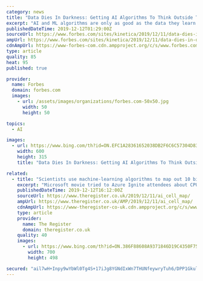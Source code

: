 ```yaml
---
category: news
title: "Data Dies In Darkness: Getting AI Algorithms To Think Outside The Black Box"
excerpt: "AI and ML algorithms are only as good as the data they learn from. If they are trained to make decisions using a data set that doesn’t include enough examples or biased examples of certain groups of people, they will produce unintentionally biased results—or worse, decisions, as appears to be the case with the Apple Card. If a collection of ..."
publishedDateTime: 2019-12-12T01:29:00Z
sourceUrl: https://www.forbes.com/sites/kinetica/2019/12/11/data-dies-in-darkness-getting-ai-algorithms-to-think-outside-the-black-box/
ampUrl: https://www.forbes.com/sites/kinetica/2019/12/11/data-dies-in-darkness-getting-ai-algorithms-to-think-outside-the-black-box/amp/
cdnAmpUrl: https://www-forbes-com.cdn.ampproject.org/c/s/www.forbes.com/sites/kinetica/2019/12/11/data-dies-in-darkness-getting-ai-algorithms-to-think-outside-the-black-box/amp/
type: article
quality: 85
heat: 95
published: true

provider:
  name: Forbes
  domain: forbes.com
  images:
    - url: /assets/images/organizations/forbes.com-50x50.jpg
      width: 50
      height: 50

topics:
  - AI

images:
  - url: https://www.bing.com/th?id=ON.EFC1A28361652038DB2F6C6C57304D83
    width: 600
    height: 315
    title: "Data Dies In Darkness: Getting AI Algorithms To Think Outside The Black Box"

related:
  - title: "Scientists use machine-learning algorithms to map out 10 billion cells from human bodies in fight against cancer"
    excerpt: "Microsoft movie tried to Azure Ignite attendees about CPU side-channel flaws ... a research lab focused cancer treatment in New York, described machine learning as a toolbox for building the Human Cell Atlas. The project aims to turn data from billions of tissue sample cells into 3D maps so scientists can visualize our bodies down at the ..."
    publishedDateTime: 2019-12-12T16:12:00Z
    sourceUrl: https://www.theregister.co.uk/2019/12/11/ai_cell_map/
    ampUrl: https://www.theregister.co.uk/AMP/2019/12/11/ai_cell_map/
    cdnAmpUrl: https://www-theregister-co-uk.cdn.ampproject.org/c/s/www.theregister.co.uk/AMP/2019/12/11/ai_cell_map/
    type: article
    provider:
      name: The Register
      domain: theregister.co.uk
    quality: 40
    images:
      - url: https://www.bing.com/th?id=ON.386F88608A9371846D19C4350F756EFF
        width: 700
        height: 498

secured: "ail7wH+Inpy9wYbWl0Tg4S+17iJg8YGNdIxWn7THUNfeywryTuh6/DPP1GkuljnhOBkT3t57Hda7qZEv1VHyE5gskM4YnOkpm+3AWl6h+I6qujiwJxQf9tnYVcjj6qRK1aLpt4Kevm6JFQKbJ9MfHcoBQN+sHkpCX55ARUrTOHjsvS1nXd0Ck0Jy3FctiU5sWPK7EYMl8nQvlOEMARq8cSiEl0KBH9u81kOSk1mF4yHvq85Ll/XW0x8OFMC4yO6NSN2hnj90sBa/dfMTNeKkCA==;lVU3VVsVfHYwHNCveioSdQ=="
---
```


